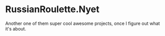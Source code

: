 # RussianRoulette.Nyet

Another one of them super cool awesome projects, once I figure out what it's about.

